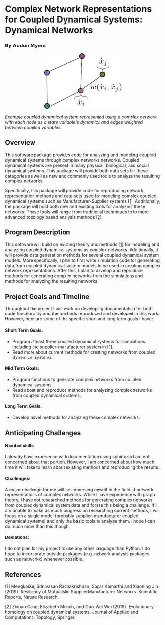 # Complex Network Representations for Coupled Dynamical Systems: Dynamical Networks
### By Audun Myers

<p align="center">
  <img src="images/coupled_dyn_sys_network.png" width="250">
</p> <em>Example coupled dynamical system represented using a complex network with each node as a state variable's dynamics and edges weighted between coupled variables.</em>

## Overview

This software package provides code for analyzing and modeling coupled dynamical systems through complex networks networks. Coupled dynamical systems are present in many physical, biological, and social dynamical systems. This package will provide both data sets for these catagories as well as new and commonly used tools to analyze the resulting complex networks.

Specifically, this package will provide code for reproducing network representation methods and data sets used for modeling complex coupled dynamical systems such as Manufacturer-Supplier systems [[1]](#1). Additionally, the package will host both new and existing tools for analyzing these networks. These tools will range from traditional techniques to to more advanced topology based analysis methods [[2]](#2).

## Program Description

This software will build on existing theory and methods [[1]](#1) for modeling and analyzing coupled dynamical systems as complex networks. Additionally, it will provide data generation methods for several coupled dynamical system models. More specifically, I plan to first write simulation code for generating data from coupled dynamical system models to be used in creating complex network representations. After this, I plan to develop and reproduce methods for generating complex networks from the simulations and methods for analyzing the resulting networks.

## Project Goals and Timeline

Throughout the project I will work on developing documentation for both code functionality and the methods reproduced and developed in this work. However, here are some of the specific short and long term goals I have:

#### Short Term Goals:
- Program atleast three coupled dynamical systems for simulations including the supplier-manufacturer system in [[1]](#1).
- Read more about current methods for creating networks from coupled dynamical systems.

#### Mid Term Goals:
- Program functions to generate complex networks from coupled dynamical systems.
- Read about and reproduce methods for analyzing complex networks from coupled dynamical systems.

#### Long Term Goals:
- Develop novel methods for analyzing these complex networks.

## Anticipating Challenges

#### Needed skills:
I already have experience with documentation using sphinx so I am not concerned about that portion. However, I am concerned about how much time it will take to learn about existing methods and reproducing the results. 

#### Challenges:
A major challenge for me will be immersing myself in the field of network representations of complex networks. While I have experience with graph theory, I have not researched methods for generating complex networks from coupled dynamical system data and forsee this being a challenge. If I am unable to make as much progress on researching current methods, I will focus on a single model (probably supplier-manufacturer coupled dynamical systems) and only the basic tools to analyze them. I hope I can do much more than this though.

#### Deviations:
I do not plan for my project to use any other language than Python. I do hope to incorporate outside packages (e.g. network analysis packages such as networkx) whenever possible.


## References
<a id="1">[1]</a> 
MengkaiXu, Srinivasan Radhakrishnan, Sagar Kamarthi and Xiaoning Jin (2019). 
Resiliency of Mutualistic SupplierManufacturer Networks. 
Scientific Reports, Nature Research.

<a id="1">[2]</a> 
Zixuan Cang, Elizabeth Munch, and Guo-Wei Wei (2019). 
Evolutionary homology on coupled dynamical systems. 
Journal of Applied and Computational Topology, Springer.
